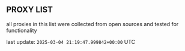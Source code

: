 ## PROXY LIST

all proxies in this list were collected from open sources and tested for functionality

last update: `2025-03-04 21:19:47.999842+00:00` UTC